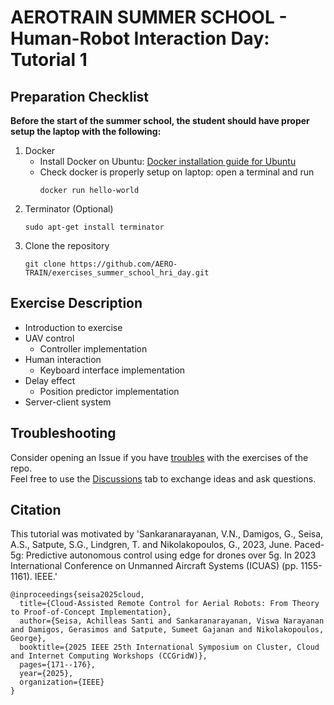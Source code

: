 # AEROTRAIN SUMMER SCHOOL - Human-Robot Interaction Day: Tutorial 1

## Preparation Checklist
**Before the start of the summer school, the student should have proper setup the laptop with the following:**
1. Docker
    - Install Docker on Ubuntu: [Docker installation guide for Ubuntu](https://docs.docker.com/engine/install/ubuntu/)
    - Check docker is properly setup on laptop: open a terminal and run
      ```
      docker run hello-world
      ```
2. Terminator (Optional)
    ```
    sudo apt-get install terminator
    ```
4. Clone the repository
   ```
   git clone https://github.com/AERO-TRAIN/exercises_summer_school_hri_day.git
   ```

## Exercise Description
- Introduction to exercise
- UAV control
  - Controller implementation
- Human interaction
  - Keyboard interface implementation
- Delay effect
  - Position predictor implementation
- Server-client system

## Troubleshooting
Consider opening an Issue if you have [troubles](https://github.com/AERO-TRAIN/exercises_summer_school_hri_day/issues) with the exercises of the repo.\
Feel free to use the [Discussions](https://github.com/AERO-TRAIN/exercises_summer_school_hri_day/discussions) tab to exchange ideas and ask questions.

## Citation
This tutorial was motivated by 'Sankaranarayanan, V.N., Damigos, G., Seisa, A.S., Satpute, S.G., Lindgren, T. and Nikolakopoulos, G., 2023, June. Paced-5g: Predictive autonomous control using edge for drones over 5g. In 2023 International Conference on Unmanned Aircraft Systems (ICUAS) (pp. 1155-1161). IEEE.'
```
@inproceedings{seisa2025cloud,
  title={Cloud-Assisted Remote Control for Aerial Robots: From Theory to Proof-of-Concept Implementation},
  author={Seisa, Achilleas Santi and Sankaranarayanan, Viswa Narayanan and Damigos, Gerasimos and Satpute, Sumeet Gajanan and Nikolakopoulos, George},
  booktitle={2025 IEEE 25th International Symposium on Cluster, Cloud and Internet Computing Workshops (CCGridW)},
  pages={171--176},
  year={2025},
  organization={IEEE}
}
```
